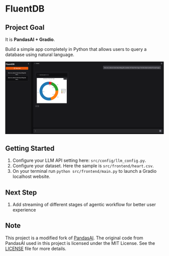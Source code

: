 # FluentDB

## Project Goal
It is **PandasAI + Gradio**.

Build a simple app completely in Python that allows users to query a database using natural language.

![img.png](assets/img.png)

## Getting Started
1. Configure your LLM API setting here: `src/config/llm_config.py`.
2. Configure your dataset. Here the sample is `src/frontend/heart.csv`.
3. On your terminal run `python src/frontend/main.py` to launch a Gradio localhost website.

## Next Step
1. Add streaming of different stages of agentic workflow for better user experience

## Note
This project is a modified fork of [PandasAI](https://github.com/sinaptik-ai/pandas-ai).
The original code from PandasAI used in this project is licensed under the MIT License.
See the [LICENSE](LICENSE) file for more details.